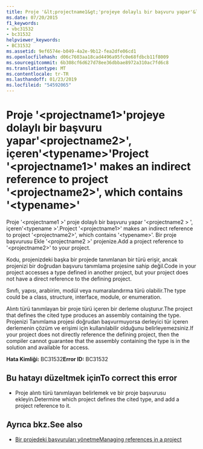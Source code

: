 ```yaml
---
title: Proje '&lt;projectname1&gt;'projeye dolaylı bir başvuru yapar'&lt;projectname2&gt;', içeren'&lt;typename&gt;'
ms.date: 07/20/2015
f1_keywords:
- vbc31532
- bc31532
helpviewer_keywords:
- BC31532
ms.assetid: 9ef6574e-b049-4a2e-9b12-fea2dfe06cd1
ms.openlocfilehash: d06c7603aa18cad4496a95fc0e68fdbcb11f8009
ms.sourcegitcommit: 6b308cf6d627d78ee36dbbae8972a310ac7fd6c8
ms.translationtype: MT
ms.contentlocale: tr-TR
ms.lasthandoff: 01/23/2019
ms.locfileid: "54592065"
---
```

# <a name="project-ltprojectname1gt-makes-an-indirect-reference-to-project-ltprojectname2gt-which-contains-lttypenamegt"></a><span data-ttu-id="47245-102">Proje '&lt;projectname1&gt;'projeye dolaylı bir başvuru yapar'&lt;projectname2&gt;', içeren'&lt;typename&gt;'</span><span class="sxs-lookup"><span data-stu-id="47245-102">Project '&lt;projectname1&gt;' makes an indirect reference to project '&lt;projectname2&gt;', which contains '&lt;typename&gt;'</span></span>
<span data-ttu-id="47245-103">Proje '\<projectname1 >' proje dolaylı bir başvuru yapar '\<projectname2 > ', içeren'\<typename >'.</span><span class="sxs-lookup"><span data-stu-id="47245-103">Project '\<projectname1>' makes an indirect reference to project '\<projectname2>', which contains '\<typename>'.</span></span> <span data-ttu-id="47245-104">Bir proje başvurusu Ekle '\<projectname2 >' projenize.</span><span class="sxs-lookup"><span data-stu-id="47245-104">Add a project reference to '\<projectname2>' to your project.</span></span>  
  
 <span data-ttu-id="47245-105">Kodu, projenizdeki başka bir projede tanımlanan bir türü erişir, ancak projenizi bir doğrudan başvuru tanımlama projesine sahip değil.</span><span class="sxs-lookup"><span data-stu-id="47245-105">Code in your project accesses a type defined in another project, but your project does not have a direct reference to the defining project.</span></span>  
  
 <span data-ttu-id="47245-106">Sınıfı, yapısı, arabirim, modül veya numaralandırma türü olabilir.</span><span class="sxs-lookup"><span data-stu-id="47245-106">The type could be a class, structure, interface, module, or enumeration.</span></span>  
  
 <span data-ttu-id="47245-107">Alıntı türü tanımlayan bir proje türü içeren bir derleme oluşturur.</span><span class="sxs-lookup"><span data-stu-id="47245-107">The project that defines the cited type produces an assembly containing the type.</span></span> <span data-ttu-id="47245-108">Projenizi Tanımlama projesi doğrudan başvurmuyorsa derleyici tür içeren derlemenin çözüm ve erişimi için kullanılabilir olduğunu belirleyemezsiniz.</span><span class="sxs-lookup"><span data-stu-id="47245-108">If your project does not directly reference the defining project, then the compiler cannot guarantee that the assembly containing the type is in the solution and available for access.</span></span>  
  
 <span data-ttu-id="47245-109">**Hata Kimliği:** BC31532</span><span class="sxs-lookup"><span data-stu-id="47245-109">**Error ID:** BC31532</span></span>  
  
## <a name="to-correct-this-error"></a><span data-ttu-id="47245-110">Bu hatayı düzeltmek için</span><span class="sxs-lookup"><span data-stu-id="47245-110">To correct this error</span></span>  
  
-   <span data-ttu-id="47245-111">Proje alıntı türü tanımlayan belirlemek ve bir proje başvurusu ekleyin.</span><span class="sxs-lookup"><span data-stu-id="47245-111">Determine which project defines the cited type, and add a project reference to it.</span></span>  
  
## <a name="see-also"></a><span data-ttu-id="47245-112">Ayrıca bkz.</span><span class="sxs-lookup"><span data-stu-id="47245-112">See also</span></span>
- [<span data-ttu-id="47245-113">Bir projedeki başvuruları yönetme</span><span class="sxs-lookup"><span data-stu-id="47245-113">Managing references in a project</span></span>](/visualstudio/ide/managing-references-in-a-project)


